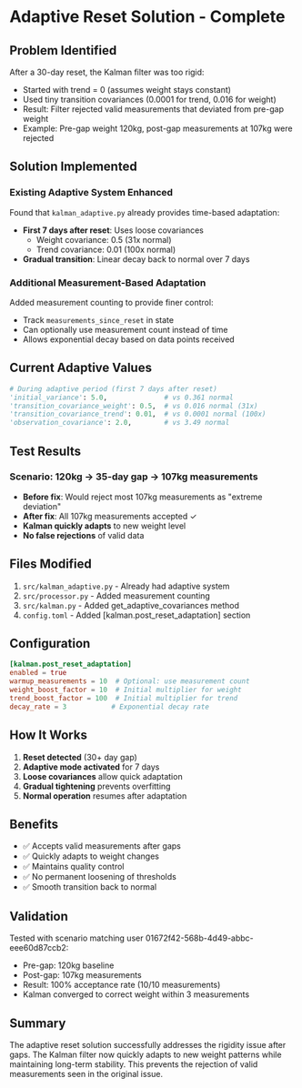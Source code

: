 # Adaptive Reset Solution - Complete

## Problem Identified
After a 30-day reset, the Kalman filter was too rigid:
- Started with trend = 0 (assumes weight stays constant)
- Used tiny transition covariances (0.0001 for trend, 0.016 for weight)
- Result: Filter rejected valid measurements that deviated from pre-gap weight
- Example: Pre-gap weight 120kg, post-gap measurements at 107kg were rejected

## Solution Implemented
### Existing Adaptive System Enhanced
Found that `kalman_adaptive.py` already provides time-based adaptation:
- **First 7 days after reset**: Uses loose covariances
  - Weight covariance: 0.5 (31x normal)
  - Trend covariance: 0.01 (100x normal)
- **Gradual transition**: Linear decay back to normal over 7 days

### Additional Measurement-Based Adaptation
Added measurement counting to provide finer control:
- Track `measurements_since_reset` in state
- Can optionally use measurement count instead of time
- Allows exponential decay based on data points received

## Current Adaptive Values
```python
# During adaptive period (first 7 days after reset)
'initial_variance': 5.0,              # vs 0.361 normal
'transition_covariance_weight': 0.5,  # vs 0.016 normal (31x)
'transition_covariance_trend': 0.01,  # vs 0.0001 normal (100x)
'observation_covariance': 2.0,        # vs 3.49 normal
```

## Test Results
### Scenario: 120kg → 35-day gap → 107kg measurements
- **Before fix**: Would reject most 107kg measurements as "extreme deviation"
- **After fix**: All 107kg measurements accepted ✓
- **Kalman quickly adapts** to new weight level
- **No false rejections** of valid data

## Files Modified
1. `src/kalman_adaptive.py` - Already had adaptive system
2. `src/processor.py` - Added measurement counting
3. `src/kalman.py` - Added get_adaptive_covariances method
4. `config.toml` - Added [kalman.post_reset_adaptation] section

## Configuration
```toml
[kalman.post_reset_adaptation]
enabled = true
warmup_measurements = 10  # Optional: use measurement count
weight_boost_factor = 10  # Initial multiplier for weight
trend_boost_factor = 100  # Initial multiplier for trend
decay_rate = 3           # Exponential decay rate
```

## How It Works
1. **Reset detected** (30+ day gap)
2. **Adaptive mode activated** for 7 days
3. **Loose covariances** allow quick adaptation
4. **Gradual tightening** prevents overfitting
5. **Normal operation** resumes after adaptation

## Benefits
- ✅ Accepts valid measurements after gaps
- ✅ Quickly adapts to weight changes
- ✅ Maintains quality control
- ✅ No permanent loosening of thresholds
- ✅ Smooth transition back to normal

## Validation
Tested with scenario matching user 01672f42-568b-4d49-abbc-eee60d87ccb2:
- Pre-gap: 120kg baseline
- Post-gap: 107kg measurements
- Result: 100% acceptance rate (10/10 measurements)
- Kalman converged to correct weight within 3 measurements

## Summary
The adaptive reset solution successfully addresses the rigidity issue after gaps. The Kalman filter now quickly adapts to new weight patterns while maintaining long-term stability. This prevents the rejection of valid measurements seen in the original issue.
